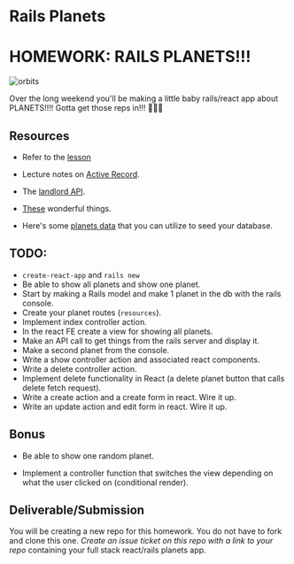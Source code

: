 # Rails Planets

# HOMEWORK: RAILS PLANETS!!!

![orbits](https://iwsmt-content-ok2nbdvvyp8jbrhdp.stackpathdns.com/2282013232750iAtC2afkODS6U.gif)

Over the long weekend you'll be making a little baby rails/react app about PLANETS!!!! Gotta get those reps in!!! 💪💪💪

## Resources

- Refer to the [lesson](https://git.generalassemb.ly/wdi-nyc-bananas/rails_api_many2many) 

- Lecture notes on [Active Record](https://git.generalassemb.ly/wdi-nyc-bananas/active_record_intro).

- The [landlord API](https://git.generalassemb.ly/wdi-nyc-bananas/rails-active-record-landlord).

- [These](https://guides.rubyonrails.org/) wonderful things.

- Here's some [planets data](planets.rb) that you can utilize to seed your database.

## TODO:

- `create-react-app` and `rails new`
- Be able to show all planets and show one planet.
- Start by making a Rails model and make 1 planet in the db with the rails console.
- Create your planet routes (`resources`).
- Implement index controller action.
- In the react FE create a view for showing all planets.
- Make an API call to get things from the rails server and display it.
- Make a second planet from the console.
- Write a show controller action and associated react components.
- Write a delete controller action.
- Implement delete functionality in React (a delete planet button that calls delete fetch request).
- Write a create action and a create form in react. Wire it up.
- Write an update action and edit form in react. Wire it up.

## Bonus

- Be able to show one random planet.

- Implement a controller function that switches the view depending on what the user clicked on (conditional render).

## Deliverable/Submission

You will be creating a new repo for this homework. You do not have to fork and clone this one. _Create an issue ticket on this repo with a link to your repo_ containing your full stack react/rails planets app.
